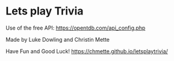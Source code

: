 # Lets play Trivia

Use of the free API: https://opentdb.com/api_config.php

Made by Luke Dowling and Christin Mette

Have Fun and Good Luck! https://chmette.github.io/letsplaytrivia/

